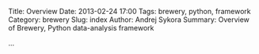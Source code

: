 Title: Overview
Date: 2013-02-24 17:00
Tags: brewery, python, framework
Category: brewery
Slug: index
Author: Andrej Sykora
Summary: Overview of Brewery, Python data-analysis framework

...